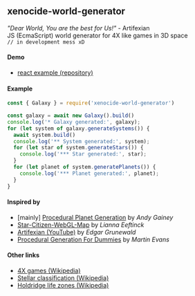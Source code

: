 ## xenocide-world-generator
_"Dear World, You are the best for Us!"_ - Artifexian  
JS (EcmaScript) world generator for 4X like games in 3D space  
`// in development mess xD`


#### Demo
* [react example (repository)](https://github.com/duchu-net/xenocide-world-client)

#### Example
```js
const { Galaxy } = require('xenocide-world-generator')

const galaxy = await new Galaxy().build()
console.log('* Galaxy generated:', galaxy);
for (let system of galaxy.generateSystems()) {
  await system.build()
  console.log('** System generated:', system);
  for (let star of system.generateStars()) {
    console.log('*** Star generated:', star);
  }
  for (let planet of system.generatePlanets()) {
    console.log('*** Planet generated:', planet);
  }
}
```

#### Inspired by
* [mainly] [Procedural Planet Generation](https://experilous.com/1/blog/post/procedural-planet-generation) by _Andy Gainey_
* [Star-Citizen-WebGL-Map](https://github.com/Leeft/Star-Citizen-WebGL-Map) by _Lianna Eeftinck_
* [Artifexian (YouTube)](https://www.youtube.com/user/Artifexian) by _Edgar Grunewald_
* [Procedural Generation For  Dummies](http://martindevans.me/game-development/2016/01/14/Procedural-Generation-For-Dummies-Galaxies/) by _Martin Evans_

#### Other links
* [4X games (Wikipedia)](https://en.wikipedia.org/wiki/4X)
* [Stellar classification (Wikipedia)](https://en.wikipedia.org/wiki/Stellar_classification)
* [Holdridge life zones (Wikipedia)](https://en.wikipedia.org/wiki/Holdridge_life_zones)
